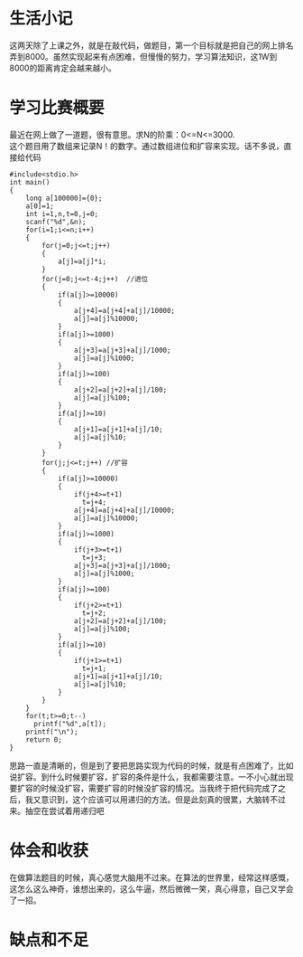 # 生活小记
这两天除了上课之外，就是在敲代码，做题目，第一个目标就是把自己的网上排名弄到8000。虽然实现起来有点困难，但慢慢的努力，学习算法知识，这1W到8000的距离肯定会越来越小。
# 学习比赛概要
最近在网上做了一道题，很有意思。求N的阶乘：0<=N<=3000. <br />
这个题目用了数组来记录N！的数字。通过数组进位和扩容来实现。话不多说，直接给代码

```
#include<stdio.h>
int main()
{
    long a[100000]={0};
    a[0]=1;
    int i=1,n,t=0,j=0;
    scanf("%d",&n);
    for(i=1;i<=n;i++)
    {
        for(j=0;j<=t;j++)
        {
            a[j]=a[j]*i;
        }
        for(j=0;j<=t-4;j++)  //进位 
        {
            if(a[j]>=10000)
            {
                a[j+4]=a[j+4]+a[j]/10000;
                a[j]=a[j]%10000;
            }
            if(a[j]>=1000)
            {
                a[j+3]=a[j+3]+a[j]/1000;
                a[j]=a[j]%1000;
            }
            if(a[j]>=100)
            {
                a[j+2]=a[j+2]+a[j]/100;
                a[j]=a[j]%100;
            }
            if(a[j]>=10)
            {
                a[j+1]=a[j+1]+a[j]/10;
                a[j]=a[j]%10;
            }
        }
        for(j;j<=t;j++) //扩容 
        {
            if(a[j]>=10000)
            {
                if(j+4>=t+1)
                  t=j+4;
                a[j+4]=a[j+4]+a[j]/10000;
                a[j]=a[j]%10000;
            }
            if(a[j]>=1000)
            {
                if(j+3>=t+1)
                  t=j+3;
                a[j+3]=a[j+3]+a[j]/1000;
                a[j]=a[j]%1000;
            }
            if(a[j]>=100)
            {
                if(j+2>=t+1)
                  t=j+2;
                a[j+2]=a[j+2]+a[j]/100;
                a[j]=a[j]%100;
            }
            if(a[j]>=10)
            {
                if(j+1>=t+1)
                  t=j+1;
                a[j+1]=a[j+1]+a[j]/10;
                a[j]=a[j]%10;
            }
        }
    }
    for(t;t>=0;t--)
      printf("%d",a[t]);
    printf("\n");
    return 0;
}
```
思路一直是清晰的，但是到了要把思路实现为代码的时候，就是有点困难了，比如说扩容。到什么时候要扩容，扩容的条件是什么，我都需要注意。一不小心就出现要扩容的时候没扩容，需要扩容的时候没扩容的情况。当我终于把代码完成了之后，我又意识到，这个应该可以用递归的方法。但是此刻真的很累，大脑转不过来。抽空在尝试着用递归吧<br />
# 体会和收获
在做算法题目的时候，真心感觉大脑用不过来。在算法的世界里，经常这样感慨，这怎么这么神奇，谁想出来的，这么牛逼，然后微微一笑，真心得意，自己又学会了一招。
# 缺点和不足